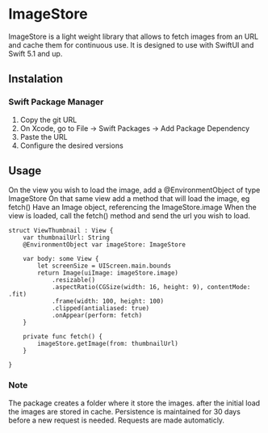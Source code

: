 # ImageStore

ImageStore is a light weight library that allows to fetch images from an URL and cache them for continuous use.
It is designed to use with SwiftUI and Swift 5.1 and up.

## Instalation
### Swift Package Manager
1. Copy the git URL 
2. On Xcode, go to File -> Swift Packages -> Add Package Dependency
3. Paste the URL
4. Configure the desired versions

## Usage
On the view you wish to load the image, add a @EnvironmentObject of type ImageStore
On that same view add a method that will load the image, eg fetch()
Have an Image object, referencing the ImageStore.image
When the view is loaded, call the fetch() method and send the url you wish to load.

    struct ViewThumbnail : View {
        var thumbnailUrl: String
        @EnvironmentObject var imageStore: ImageStore

        var body: some View {
            let screenSize = UIScreen.main.bounds
            return Image(uiImage: imageStore.image)
                .resizable()
                .aspectRatio(CGSize(width: 16, height: 9), contentMode: .fit)
                .frame(width: 100, height: 100)
                .clipped(antialiased: true)
                .onAppear(perform: fetch)
        }
    
        private func fetch() {
            imageStore.getImage(from: thumbnailUrl)
        }
    
    }


### Note
The package creates a folder where it store the images. after the initial load the images are stored in cache.
Persistence is maintained for 30 days before a new request is needed.
Requests are made automaticly.
